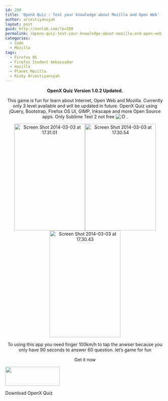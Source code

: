 ```yaml
---
id: 209
title: 'OpenX Quiz : Test your knowledge about Mozilla and Open Web'
author: ariestiyansyah
layout: post
guid: http://oonlab.com/?p=209
permalink: /openx-quiz-test-your-knowledge-about-mozilla-and-open-web
categories:
  - Code
  - Mozilla
tags:
  - Firefox OS
  - Firefox Student Ambassador
  - mozilla
  - Planet Mozilla
  - Rizky Ariestiyansyah
---
```

<p style="text-align: center;">
  <strong>OpenX Quiz Version 1.0.2 Updated.</strong>
</p>

<p style="text-align: center;">
  This game is fun for learn about Internet, Open Web and Mozilla. Currently only 3 level available and will be updated in future. OpenX Quiz using jQuery, Bootstrap, Firefox OS UI, GIMP, Inkscape and more Open Source apps. Only Sublime Text 2 not free <img src="https://oonlab.com/wp-includes/images/smilies/icon_biggrin.gif" alt=":D" class="wp-smiley" /> .
</p>

<p style="text-align: center;">
  <a href="http://oonlab.com/wp-content/uploads/2014/03/Screen-Shot-2014-03-03-at-17.31.01.png"><img class="wp-image-211 aligncenter" alt="Screen Shot 2014-03-03 at 17.31.01" src="http://oonlab.com/wp-content/uploads/2014/03/Screen-Shot-2014-03-03-at-17.31.01.png" width="224" height="336" /></a><a href="http://oonlab.com/wp-content/uploads/2014/03/Screen-Shot-2014-03-03-at-17.30.54.png"><img class="wp-image-213 aligncenter" alt="Screen Shot 2014-03-03 at 17.30.54" src="http://oonlab.com/wp-content/uploads/2014/03/Screen-Shot-2014-03-03-at-17.30.54.png" width="224" height="336" /></a><a href="http://oonlab.com/wp-content/uploads/2014/03/Screen-Shot-2014-03-03-at-17.30.43.png"><img class="wp-image-214 aligncenter" alt="Screen Shot 2014-03-03 at 17.30.43" src="http://oonlab.com/wp-content/uploads/2014/03/Screen-Shot-2014-03-03-at-17.30.43.png" width="224" height="336" /></a>
</p>

<p style="text-align: center;">
  To using this app you need finger 100km/h to tap the anwser because you only have 90 seconds to answer 60 question. let&#8217;s game for fun
</p>

<p style="text-align: center;">
  Get it now
</p>

<div style="width: 182px" class="wp-caption aligncenter">
  <a href="https://marketplace.firefox.com/app/openx-quiz"><img alt="" src="https://marketplace.cdn.mozilla.net/media/img/mkt/badges/firefox-marketplace_badge-orange_172_60.png" width="172" height="60" /></a>
  
  <p class="wp-caption-text">
    Download OpenX Quiz
  </p>
</div>